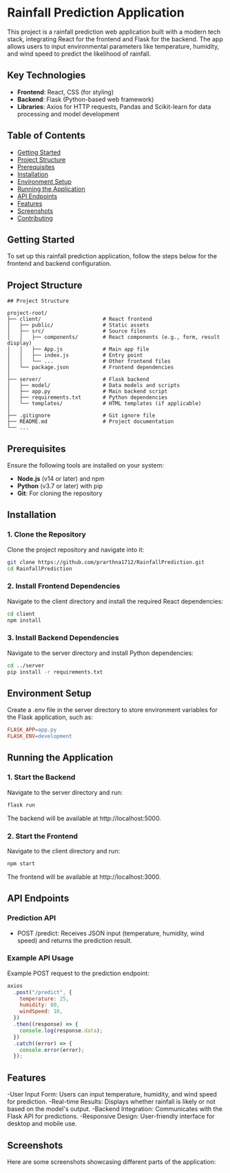 # Rainfall Prediction Application

This project is a rainfall prediction web application built with a modern tech stack, integrating React for the frontend and Flask for the backend. The app allows users to input environmental parameters like temperature, humidity, and wind speed to predict the likelihood of rainfall.

## Key Technologies

- **Frontend**: React, CSS (for styling)
- **Backend**: Flask (Python-based web framework)
- **Libraries**: Axios for HTTP requests, Pandas and Scikit-learn for data processing and model development

## Table of Contents

- [Getting Started](#getting-started)
- [Project Structure](#project-structure)
- [Prerequisites](#prerequisites)
- [Installation](#installation)
- [Environment Setup](#environment-setup)
- [Running the Application](#running-the-application)
- [API Endpoints](#api-endpoints)
- [Features](#features)
- [Screenshots](#screenshots)
- [Contributing](#contributing)

## Getting Started

To set up this rainfall prediction application, follow the steps below for the frontend and backend configuration.

## Project Structure

```
## Project Structure

project-root/
├── client/                    # React frontend
│   ├── public/                # Static assets
│   ├── src/                   # Source files
│   │   ├── components/        # React components (e.g., form, result display)
│   │   ├── App.js             # Main app file
│   │   ├── index.js           # Entry point
│   │   └── ...                # Other frontend files
│   └── package.json           # Frontend dependencies
│
├── server/                    # Flask backend
│   ├── model/                 # Data models and scripts
│   ├── app.py                 # Main backend script
│   ├── requirements.txt       # Python dependencies
│   └── templates/             # HTML templates (if applicable)
│
├── .gitignore                 # Git ignore file
├── README.md                  # Project documentation
└── ...
```

## Prerequisites

Ensure the following tools are installed on your system:

- **Node.js** (v14 or later) and npm
- **Python** (v3.7 or later) with pip
- **Git**: For cloning the repository

## Installation

### 1. Clone the Repository

Clone the project repository and navigate into it:

```bash
git clone https://github.com/prarthna1712/RainfallPrediction.git
cd RainfallPrediction

```

### 2. Install Frontend Dependencies

Navigate to the client directory and install the required React dependencies:

```bash
cd client
npm install

```

### 3. Install Backend Dependencies

Navigate to the server directory and install Python dependencies:

```bash
cd ../server
pip install -r requirements.txt
```

## Environment Setup

Create a .env file in the server directory to store environment variables for the Flask application, such as:

```makefile
FLASK_APP=app.py
FLASK_ENV=development
```

## Running the Application

### 1. Start the Backend

Navigate to the server directory and run:

```bash
flask run
```

The backend will be available at http://localhost:5000.

### 2. Start the Frontend

Navigate to the client directory and run:

```bash
npm start
```

The frontend will be available at http://localhost:3000.

## API Endpoints

### Prediction API

- POST /predict: Receives JSON input (temperature, humidity, wind speed) and returns the prediction result.

### Example API Usage

Example POST request to the prediction endpoint:

```javascript
axios
  .post("/predict", {
    temperature: 25,
    humidity: 80,
    windSpeed: 10,
  })
  .then((response) => {
    console.log(response.data);
  })
  .catch((error) => {
    console.error(error);
  });
```

## Features

-User Input Form: Users can input temperature, humidity, and wind speed for prediction.
-Real-time Results: Displays whether rainfall is likely or not based on the model's output.
-Backend Integration: Communicates with the Flask API for predictions.
-Responsive Design: User-friendly interface for desktop and mobile use.

## Screenshots

Here are some screenshots showcasing different parts of the application:
